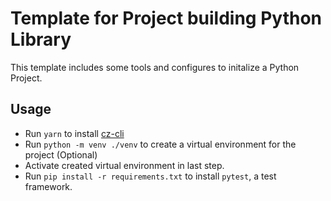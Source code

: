 # Template for Project building Python Library

This template includes some tools and configures to initalize a Python Project.

## Usage

- Run `yarn` to install [cz-cli](https://github.com/commitizen/cz-cli)
- Run `python -m venv ./venv` to create a virtual environment for the project (Optional)
- Activate created virtual environment in last step.
- Run `pip install -r requirements.txt` to install `pytest`, a test framework.
